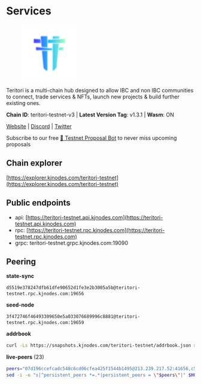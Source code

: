 # Services

<figure><img src="https://raw.githubusercontent.com/kj89/cosmos-images/main/logos/teritori.png" width="150" alt=""><figcaption></figcaption></figure>

Teritori is a multi-chain hub designed to allow IBC and non IBC communities  to connect, trade services & NFTs, launch new projects & build further existing ones.

**Chain ID**: teritori-testnet-v3 | **Latest Version Tag**: v1.3.1 | **Wasm**: ON

[Website](https://teritori.com) | [Discord](https://discord.gg/teritori) | [Twitter](https://twitter.com/TeritoriNetwork)



Subscribe to our free [🤖 Testnet Proposal Bot](https://t.me/kjnodes_testnet_proposal_bot) to never miss upcoming proposals


## Chain explorer
[https://explorer.kjnodes.com/teritori-testnet](https://explorer.kjnodes.com/teritori-testnet)

## Public endpoints

* api: [https://teritori-testnet.api.kjnodes.com](https://teritori-testnet.api.kjnodes.com)
* rpc: [https://teritori-testnet.rpc.kjnodes.com](https://teritori-testnet.rpc.kjnodes.com)
* grpc: teritori-testnet.grpc.kjnodes.com:19090

## Peering

**state-sync**

```text
d5519e378247dfb61dfe90652d1fe3e2b3005a5b@teritori-testnet.rpc.kjnodes.com:19656
```

**seed-node**

```text
3f472746f46493309650e5a033076689996c8881@teritori-testnet.rpc.kjnodes.com:19659
```

**addrbook**
```bash
curl -Ls https://snapshots.kjnodes.com/teritori-testnet/addrbook.json > $HOME/.teritorid/config/addrbook.json
```

**live-peers** (23)
```bash
peers="07d196ccefcadc548c6cd06cfea425f1544b1495@213.239.217.52:41656,c56b132be41b247c9f8fa1f2addaca57f9946e29@75.119.159.159:44656,6bc9f80a5123d62c23aadb7b5d68b740a794b0c6@207.180.194.156:36656,5ae1012f9b0f4672d8152de903d115dd2f1a3ee3@65.21.170.3:27656,3614bc766d73bebf6b73737b6690af60e7f0683e@65.108.206.118:46656,e1b331c1f3cba509960c65d6c6bc9b49532bcbaa@65.109.85.170:27656,d5519e378247dfb61dfe90652d1fe3e2b3005a5b@65.109.68.190:19656,bf100c1b6b44a6e96ab5691f3023cec3c27747fd@144.126.142.78:46656,b6640a6b6062be34a0b5eedb0524c320f31959ef@65.108.234.26:28656,4ebfdac0d496be2407c02202e5ad6f226a11b37a@65.21.134.202:26736,c195935295e3429dbd50f155b9a3540b02cbc4d3@65.109.92.240:26656,53f69cd52a4b633179b9e762cf8d51f6696a27f6@51.159.141.148:26656,303666c503cd27161529692de701f5b2d3a2f043@65.109.23.114:15956,c89ecc57dc30addb7e9032684916725c25b2a6c5@162.55.103.44:26656,ec0c58dbfe67a12ea16951134e29a6566ac05add@185.217.125.98:26656,b33ebb4672f929dddde1365c9678a39abfd881fb@54.202.144.51:26656,69012ce642095e15f588ddb154327633bb2ecb9c@65.109.39.223:26656,b9bd31a2a68a09d324a9deaf41144ff6d0dbe260@65.108.192.123:15656,427f9547e1e2f2b62b269dc4d32efa6d946e9746@65.21.200.54:32656,e78cee0e46927e483212e0313a35da6cc9151ed5@65.109.28.219:15956,15dd94f68c450da2c3b7c60b6364e3dce6f0cbf2@185.193.66.68:26641,a97eb7a4f3d857f1ff82265d2905fc0762a6bfd4@135.125.5.31:54256,31413c99357d0cfc48a46767ade171db2ea0205e@135.181.138.160:46656"
sed -i -e "s|^persistent_peers *=.*|persistent_peers = \"$peers\"|" $HOME/.teritorid/config/config.toml
```
